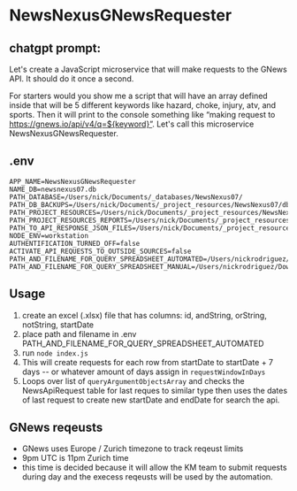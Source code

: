 # NewsNexusGNewsRequester

## chatgpt prompt:

Let's create a JavaScript microservice that will make requests to the GNews API. It should do it once a second.

For starters would you show me a script that will have an array defined inside that will be 5 different keywords like hazard, choke, injury, atv, and sports. Then it will print to the console something like “making request to https://gnews.io/api/v4/q=${keyword}”. Let's call this microservice NewsNexusGNewsRequester.

## .env

```
APP_NAME=NewsNexusGNewsRequester
NAME_DB=newsnexus07.db
PATH_DATABASE=/Users/nick/Documents/_databases/NewsNexus07/
PATH_DB_BACKUPS=/Users/nick/Documents/_project_resources/NewsNexus07/db_backups
PATH_PROJECT_RESOURCES=/Users/nick/Documents/_project_resources/NewsNexus07
PATH_PROJECT_RESOURCES_REPORTS=/Users/nick/Documents/_project_resources/NewsNexus07/reports
PATH_TO_API_RESPONSE_JSON_FILES=/Users/nick/Documents/_project_resources/NewsNexus07/api_response_json_files
NODE_ENV=workstation
AUTHENTIFICATION_TURNED_OFF=false
ACTIVATE_API_REQUESTS_TO_OUTSIDE_SOURCES=false
PATH_AND_FILENAME_FOR_QUERY_SPREADSHEET_AUTOMATED=/Users/nickrodriguez/Downloads/NewsApiRequestAutmationSmall.xlsx
PATH_AND_FILENAME_FOR_QUERY_SPREADSHEET_MANUAL=/Users/nickrodriguez/Downloads/NewsApiRequestAutmationSmall.xlsx
```

## Usage

1. create an excel (.xlsx) file that has columns: id, andString, orString, notString, startDate
2. place path and filename in .env PATH_AND_FILENAME_FOR_QUERY_SPREADSHEET_AUTOMATED
3. run `node index.js`
4. This will create requests for each row from startDate to startDate + 7 days -- or whatever amount of days assign in `requestWindowInDays`
5. Loops over list of `queryArgumentObjectsArray` and checks the NewsApiRequest table for last reques to similar type then uses the dates of last request to create new startDate and endDate for search the api.

## GNews reqeusts

- GNews uses Europe / Zurich timezone to track reqeust limits
- 9pm UTC is 11pm Zurich time
- this time is decided because it will allow the KM team to submit requests during day and the execess reqeusts will be used by the automation.
